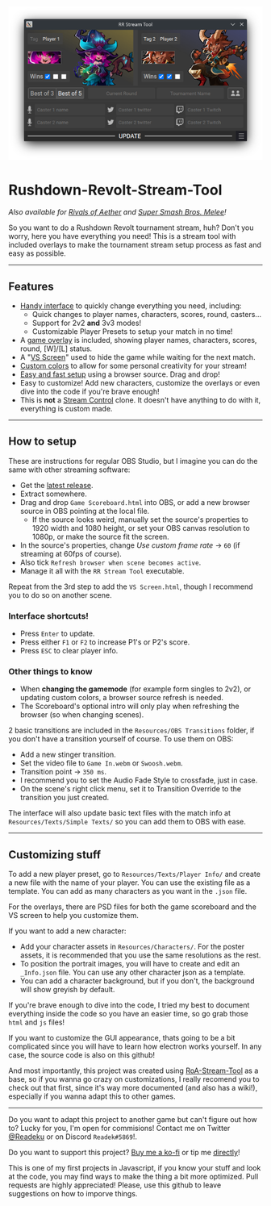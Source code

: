 
![preview](https://github.com/Readek/Rushdown-Revolt-Stream-Tool/blob/main/preview.png)

# Rushdown-Revolt-Stream-Tool
*Also available for [Rivals of Aether](https://github.com/Readek/RoA-Stream-Tool) and [Super Smash Bros. Melee](https://github.com/Readek/Melee-Stream-Tool)!*

So you want to do a Rushdown Revolt tournament stream, huh? Don't you worry, here you have everything you need! This is a stream tool with included overlays to make the tournament stream setup process as fast and easy as possible.

---

## Features
- [Handy interface](https://gfycat.com/thriftyfluffydingo) to quickly change everything you need, including:
  - Quick changes to player names, characters, scores, round, casters...
  - Support for 2v2 **and** 3v3 modes!
  - Customizable Player Presets to setup your match in no time!
- A [game overlay](https://gfycat.com/jampackedmindlessamericanriverotter) is included, showing player names, characters, scores, round, [W]/[L] status.
- A "[VS Screen](https://gfycat.com/plushobedientfulmar)" used to hide the game while waiting for the next match.
- [Custom colors](https://gfycat.com/whichfilthyhawk) to allow for some personal creativity for your stream!
- [Easy and fast setup](https://gfycat.com/impeccablerealisticaustraliancattledog) using a browser source. Drag and drop!
- Easy to customize! Add new characters, customize the overlays or even dive into the code if you're brave enough!
- This is **not** a [Stream Control](http://farpnut.net/StreamControl) clone. It doesn't have anything to do with it, everything is custom made.

---

## How to setup
These are instructions for regular OBS Studio, but I imagine you can do the same with other streaming software:
- Get the [latest release](https://github.com/Readek/Rushdown-Revolt-Stream-Tool/releases).
- Extract somewhere.
- Drag and drop `Game Scoreboard.html` into OBS, or add a new browser source in OBS pointing at the local file.
  - If the source looks weird, manually set the source's properties to 1920 width and 1080 height, or set your OBS canvas resolution to 1080p, or make the source fit the screen.
- In the source's properties, change *Use custom frame rate* -> `60` (if streaming at 60fps of course).
- Also tick `Refresh browser when scene becomes active`.
- Manage it all with the `RR Stream Tool` executable.

Repeat from the 3rd step to add the `VS Screen.html`, though I recommend you to do so on another scene.

### Interface shortcuts!
- Press `Enter` to update.
- Press either `F1` or `F2` to increase P1's or P2's score.
- Press `ESC` to clear player info.

### Other things to know
- When **changing the gamemode** (for example form singles to 2v2), or updating custom colors, a browser source refresh is needed.
- The Scoreboard's optional intro will only play when refreshing the browser (so when changing scenes).

2 basic transitions are included in the `Resources/OBS Transitions` folder, if you don't have a transition yourself of course. To use them on OBS:
- Add a new stinger transition.
- Set the video file to `Game In.webm` or `Swoosh.webm`.
- Transition point -> `350 ms`.
- I recommend you to set the Audio Fade Style to crossfade, just in case.
- On the scene's right click menu, set it to Transition Override to the transition you just created.

The interface will also update basic text files with the match info at `Resources/Texts/Simple Texts/` so you can add them to OBS with ease.

---

## Customizing stuff

To add a new player preset, go to `Resources/Texts/Player Info/` and create a new file with the name of your player. You can use the existing file as a template. You can add as many characters as you want in the `.json` file.

For the overlays, there are PSD files for both the game scoreboard and the VS screen to help you customize them.

If you want to add a new character:
- Add your character assets in `Resources/Characters/`. For the poster assets, it is recommended that you use the same resolutions as the rest.
- To position the portrait images, you will have to create and edit an `_Info.json` file. You can use any other character json as a template.
- You can add a character background, but if you don't, the background will show greyish by default.

If you're brave enough to dive into the code, I tried my best to document everything inside the code so you have an easier time, so go grab those `html` and `js` files!

If you want to customize the GUI appearance, thats going to be a bit complicated since you will have to learn how electron works yourself. In any case, the source code is also on this github!

And most importantly, this project was created using [RoA-Stream-Tool](https://github.com/Readek/RoA-Stream-Tool) as a base, so if you wanna go crazy on customizations, I really recomend you to check out that first, since it's way more documented (and also has a wiki!), especially if you wanna adapt this to other games.

---

Do you want to adapt this project to another game but can't figure out how to? Lucky for you, I'm open for commisions! Contact me on Twitter [@Readeku](https://twitter.com/Readeku) or on Discord `Readek#5869`!.

Do you want to support this project? [Buy me a ko-fi](https://ko-fi.com/readek) or tip me [directly](https://streamlabs.com/readek/tip)!

This is one of my first projects in Javascript, if you know your stuff and look at the code, you may find ways to make the thing a bit more optimized. Pull requests are highly appreciated! Please, use this github to leave suggestions on how to imporve things.

